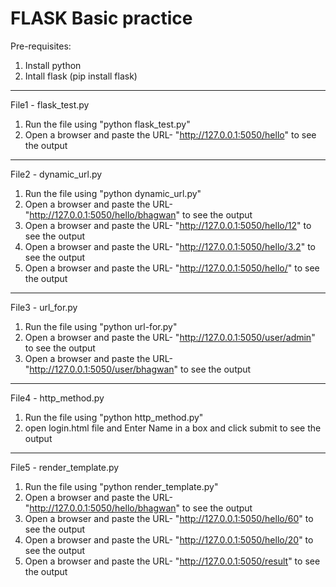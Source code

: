 # FLASK Basic practice

Pre-requisites:
1) Install python 
2) Intall flask (pip install flask)

-------------------------------------------------------------------------------------
File1 - flask_test.py
1) Run the file using "python flask_test.py"
2) Open a browser and paste the URL- "http://127.0.0.1:5050/hello" to see the output

---------------------------------------------------------------------------------------

File2 - dynamic_url.py
1) Run the file using "python dynamic_url.py"
2) Open a browser and paste the URL- "http://127.0.0.1:5050/hello/bhagwan" to see the output
3) Open a browser and paste the URL- "http://127.0.0.1:5050/hello/12" to see the output
4) Open a browser and paste the URL- "http://127.0.0.1:5050/hello/3.2" to see the output
5) Open a browser and paste the URL- "http://127.0.0.1:5050/hello/" to see the output

------------------------------------------------------------------------------------------
File3 - url_for.py
1)  Run the file using "python url-for.py"
2)  Open a browser and paste the URL- "http://127.0.0.1:5050/user/admin" to see the output
3)  Open a browser and paste the URL- "http://127.0.0.1:5050/user/bhagwan" to see the output

----------------------------------------------------------------------------------------------
File4 - http_method.py
1) Run the file using "python http_method.py"
2) open login.html file and Enter Name in a box and click submit to see the output

-----------------------------------------------------------------------------------------------
File5 - render_template.py
1) Run the file using "python render_template.py"
2) Open a browser and paste the URL- "http://127.0.0.1:5050/hello/bhagwan" to see the output
3) Open a browser and paste the URL- "http://127.0.0.1:5050/hello/60" to see the output
4) Open a browser and paste the URL- "http://127.0.0.1:5050/hello/20" to see the output
5) Open a browser and paste the URL- "http://127.0.0.1:5050/result" to see the output
